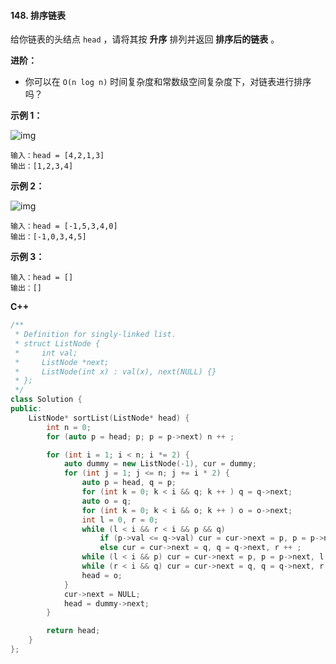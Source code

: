 #### 148. 排序链表

给你链表的头结点 `head` ，请将其按 **升序** 排列并返回 **排序后的链表** 。

**进阶：**

- 你可以在 `O(n log n)` 时间复杂度和常数级空间复杂度下，对链表进行排序吗？

**示例 1：**

![img](https://assets.leetcode.com/uploads/2020/09/14/sort_list_1.jpg)

```
输入：head = [4,2,1,3]
输出：[1,2,3,4]
```

**示例 2：**

![img](https://assets.leetcode.com/uploads/2020/09/14/sort_list_2.jpg)

```
输入：head = [-1,5,3,4,0]
输出：[-1,0,3,4,5]
```

**示例 3：**

```
输入：head = []
输出：[]
```

**C++**

```C++
/**
 * Definition for singly-linked list.
 * struct ListNode {
 *     int val;
 *     ListNode *next;
 *     ListNode(int x) : val(x), next(NULL) {}
 * };
 */
class Solution {
public:
    ListNode* sortList(ListNode* head) {
        int n = 0;
        for (auto p = head; p; p = p->next) n ++ ;

        for (int i = 1; i < n; i *= 2) {
            auto dummy = new ListNode(-1), cur = dummy;
            for (int j = 1; j <= n; j += i * 2) {
                auto p = head, q = p;
                for (int k = 0; k < i && q; k ++ ) q = q->next;
                auto o = q;
                for (int k = 0; k < i && o; k ++ ) o = o->next;
                int l = 0, r = 0;
                while (l < i && r < i && p && q)
                    if (p->val <= q->val) cur = cur->next = p, p = p->next, l ++ ;
                    else cur = cur->next = q, q = q->next, r ++ ;
                while (l < i && p) cur = cur->next = p, p = p->next, l ++ ;
                while (r < i && q) cur = cur->next = q, q = q->next, r ++ ;
                head = o;
            }
            cur->next = NULL;
            head = dummy->next;
        }

        return head;
    }
};
```
